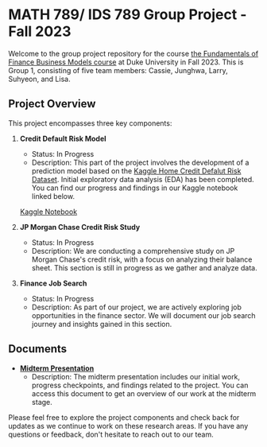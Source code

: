 # MATH 789/ IDS 789 Group Project - Fall 2023

Welcome to the group project repository for the course [the Fundamentals of Finance Business Models course](https://datascience.duke.edu/math-789-ids-789-fundamentals-of-finance-business-models/) at Duke University in Fall 2023. This is Group 1, consisting of five team members: Cassie, Junghwa, Larry, Suhyeon, and Lisa.

## Project Overview

This project encompasses three key components:

1. **Credit Default Risk Model**
   - Status: In Progress
   - Description: This part of the project involves the development of a prediction model based on the [Kaggle Home Credit Defalut Risk Dataset](https://www.kaggle.com/c/home-credit-default-risk). Initial exploratory data analysis (EDA) has been completed. You can find our progress and findings in our Kaggle notebook linked below.

   [Kaggle Notebook](https://www.kaggle.com/code/lisa0910/fin789-group1)

2. **JP Morgan Chase Credit Risk Study**
   - Status: In Progress
   - Description: We are conducting a comprehensive study on JP Morgan Chase's credit risk, with a focus on analyzing their balance sheet. This section is still in progress as we gather and analyze data.

3. **Finance Job Search**
   - Status: In Progress
   - Description: As part of our project, we are actively exploring job opportunities in the finance sector. We will document our job search journey and insights gained in this section.

## Documents

- [**Midterm Presentation**](Fin789_Group1_MidTerm.pdf)
  - Description: The midterm presentation includes our initial work, progress checkpoints, and findings related to the project. You can access this document to get an overview of our work at the midterm stage.

Please feel free to explore the project components and check back for updates as we continue to work on these research areas. If you have any questions or feedback, don't hesitate to reach out to our team.
